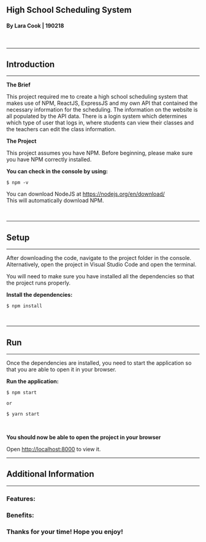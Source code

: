 ## **High School Scheduling System**

#### By Lara Cook | 190218

<br />

---

## **Introduction**

---

**The Brief**

This project required me to create a high school scheduling system that makes use of NPM, ReactJS, ExpressJS and my own API that contained the necessary information for the scheduling. The information on the website is all populated by the API data. There is a login system which determines which type of user that logs in, where students can view their classes and the teachers can edit the class information. 

**The Project**


This project assumes you have NPM. Before beginning, please make sure you have NPM correctly installed.

**You can check in the console by using:**

```
$ npm -v
```

You can download NodeJS at <https://nodejs.org/en/download/> <br>
This will automatically download NPM.

<br />

---

## **Setup**

---

After downloading the code, navigate to the project folder in the console. Alternatively, open the project in Visual Studio Code and open the terminal.

You will need to make sure you have installed all the dependencies so that the project runs properly.

**Install the dependencies:**

```
$ npm install
```

<br />

---

## **Run**

---

Once the dependencies are installed, you need to start the application so that you are able to open it in your browser.

**Run the application:**

```
$ npm start

or

$ yarn start
```

<br/>

**You should now be able to open the project in your browser**

Open [http://localhost:8000](http://localhost:3000) to view it.

---

## **Additional Information**

---

### Features:



### Benefits:


### **Thanks for your time! Hope you enjoy!**
